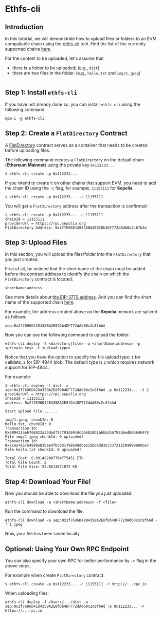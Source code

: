 # Ethfs-cli

## **Introduction**

In this tutorial, we will demonstrate how to upload files or folders to an EVM compatiable chain using the [ethfs-cli](https://github.com/ethstorage/ethfs-cli/) tool. Find the list of the currently supported chains [here](https://github.com/ethstorage/ethfs-cli/?tab=readme-ov-file#supported-networks).

For the content to be uploaded, let's assume that

* there is a folder to be uploaded; (e.g., `dist`)
* there are two files in the folder. (e.g., `hello.txt` and `img/1.jpeg`)

<figure><img src="broken-reference" alt=""><figcaption></figcaption></figure>

## Step 1: Install `ethfs-cli`

If you have not already done so, you can install `ethfs-cli` using the following command:

```
npm i -g ethfs-cli
```

## Step 2: Create a `FlatDirectory` Contract

A [FlatDirectory](https://docs.web3url.io/advanced-topics/flatdirectory) contract serves as a container that needs to be created before uploading files. 

The following command creates a `FlatDirectory` on the default chain (**Ethereum Mainnet**) using the private key `0x112233...`

```
$ ethfs-cli create -p 0x112233...
```

If you intend to create it on other chains that support EVM, you need to add the chain ID using the `-c` flag, for example, `11155111` for **Sepolia**.

```
$ ethfs-cli create -p 0x112233... -c 11155111
```

You will get a `FlatDirectory` address after the transaction is confirmed:

```
$ ethfs-cli create -p 0x112233... -c 11155111
chainId = 11155111
providerUrl = https://rpc.sepolia.org
FlatDirectory Address: 0x2f7696D4284358A2E8fDb4DF772dAd60c2c8fbAd
```

## Step 3: Upload Files

In this section, you will upload the files/folder into the `FlatDirectory` that you just created.

First of all, be noticed that the short name of the chain must be added before the contract address to identify the chain on which the `FlatDirectory` contract is located:

```
shortName:address
```

See more details about [the EIP-3770 address](https://eips.ethereum.org/EIPS/eip-3770). And you can find the short name of the supported chain [here](https://github.com/ethstorage/ethfs-cli/?tab=readme-ov-file#supported-networks).


For example, the address created above on the **Sepolia** network are spliced ​​as follows:

```
sep:0x2f7696D4284358A2E8fDb4DF772dAd60c2c8fbAd
```

Now you can use the following command to upload the folder:

```
ethfs-cli deploy -f <directory|file> -a <shortName:address> -p <private-key> -t <upload-type>
```
Notice that you have the option to specify the file upload type: `1` for calldata, `2` for EIP-4844 blob.  The default type is `2` which requires network support for EIP-4844.

For example:

```
$ ethfs-cli deploy -f dist -a sep:0x2f7696D4284358A2E8fDb4DF772dAd60c2c8fbAd -p 0x112233... -t 2
providerUrl = https://rpc.sepolia.org
chainId = 11155111
address: 0x2f7696D4284358A2E8fDb4DF772dAd60c2c8fbAd

Start upload File.......

img/1.jpeg, chunkId: 0
hello.txt, chunkId: 0
Transaction Id: 0x809411aeb708023a33dadf17791d994dc3b4b2db1a6bbd36792bbedb68646978
File img/1.jpeg chunkId: 0 uploaded!
Transaction Id: 0x7cea7ea7e4898e03bee4fbc031799689dbe215bd6dd36733721150a099680be7
File hello.txt chunkId: 0 uploaded!

Total Cost: 0.001492087764775451 ETH
Total File Count: 2
Total File Size: 52.6513671875 KB
```

## Step 4: Download Your File!

Now you should be able to download the file you just uploaded.

```
ethfs-cli download -a <shortName:address> -f <file>
```

Run the command to download the file.

```
ethfs-cli download -a sep:0x2f7696D4284358A2E8fDb4DF772dAd60c2c8fbAd -f 1.jpeg
```

Now, your file has been saved locally.


## Optional: Using Your Own RPC Endpoint

You can also specify your own RPC for better performance by `-r` flag in the above steps. 

For example when create `FlatDirectory` contract:

```
$ ethfs-cli create -p 0x112233... -c 11155111 -r http://...rpc.io
```

When uploading files:

```
ethfs-cli deploy -f /Users/.../dist -a sep:0x2f7696D4284358A2E8fDb4DF772dAd60c2c8fbAd -p 0x112233... -r https://...rpc.io
```